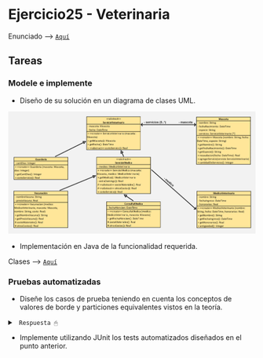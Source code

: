 # Ejercicio25 - Veterinaria

Enunciado --> [<code>Aquí</code>](/practica/ejercicio25/enunciado25.pdf)

## Tareas

### Modele e implemente

* Diseño de su solución en un diagrama de clases UML.

![uml25](/practica/ejercicio25/uml25.jpg)

* Implementación en Java de la funcionalidad requerida.

Clases --> [<code>Aquí</code>](/practica/ejercicio25/src/main/java/ar/edu/unlp/info/oo1/ej25/)

### Pruebas automatizadas

* Diseñe los casos de prueba teniendo en cuenta los conceptos de valores de borde y particiones equivalentes vistos en la teoría.

<details><summary> <code> Respuesta 🖱 </code></summary><br>

1. **Particiones equivalentes**: Se refiere a dividir el conjunto de posibles entradas en "partes" donde cada parte se espera que sea tratada de la misma forma. Si se prueba un valor de cualquier partición, se está probando todos los valores de esa partición.
   
2. **Valores de borde**: Se refiere a probar los valores más extremos de las particiones equivalentes, ya que son los más propensos a causar errores en el sistema.

------------------------

Necesito generar casos de prueba para las diferentes funcionalidades, como dar de alta servicios, calcular costos de servicios, y calcular la recaudación. Los casos de prueba deben cubrir todas las situaciones posibles en las que el sistema podría comportarse de manera diferente.

#### Casos de prueba para **`recaudacion(LocalDate fecha)`** (calculando la recaudación de una mascota en una fecha dada):

1. **Particiones equivalentes**:

   - **Entrada válida (fecha válida):**
     - Se debe proporcionar una fecha válida que coincida con una fecha de servicio. Esta es la partición "válida".
   
   - **Entrada inválida (fecha fuera del rango de los servicios prestados):**
     - Se debe probar con una fecha que no coincida con ninguna fecha de servicio. Esto simula que no hubo servicios en esa fecha.

   - **Entrada nula (fecha nula):**
     - Se debe probar con una fecha nula (en caso de que la fecha pueda ser null) para verificar cómo maneja el sistema un valor nulo.

2. **Valores de borde**:

   - **Fecha de servicio exacta**:
     - El borde de este caso sería cuando la fecha proporcionada es exactamente el mismo día de un servicio.
   
   - **Primero o último servicio**:
     - Se debe verificar el cálculo con el primer servicio registrado para la mascota y el último servicio registrado. Esto asegura que no haya errores al manejar los extremos de la lista de servicios.

   - **Fecha de domingo**:
     - Dado que se aplica un costo adicional si el servicio se realiza en un domingo, se debe probar con una fecha que sea un **domingo** para asegurarse de que el recargo sea correcto.

3. **Casos adicionales**:

   - **Servicios en varias fechas**:
     - Se debe verificar que el sistema sume correctamente los costos de los servicios prestados en diferentes fechas. Por ejemplo, si la mascota recibió un servicio el 1 de enero y otro el 5 de enero, la recaudación de la fecha 1 de enero debe incluir solo el costo de ese día.
   
   - **Mascota con varios servicios en la misma fecha**:
     - Se debe probar el caso donde una mascota tiene múltiples servicios en el mismo día. El sistema debe sumar correctamente todos los costos de esos servicios.

------------------------

### Casos de prueba detallados:

#### Caso de prueba 1: **Calcular la recaudación en una fecha válida**  
**Descripción**: Verificar que el sistema calcule correctamente la recaudación de una mascota en una fecha específica en la que se le haya prestado al menos un servicio.  
**Entrada**:  
  - Fecha de servicio: `2024-12-01`  
  - Servicios prestados:  
    - Consulta médica: `$500`  
    - Fecha de atención: `2024-12-01`  
**Resultado esperado**:  
  - Recaudación total para el `2024-12-01` = `$500`.

#### Caso de prueba 2: **Calcular la recaudación en una fecha no válida**  
**Descripción**: Verificar que el sistema no considere servicios prestados en fechas diferentes a la proporcionada.  
**Entrada**:  
  - Fecha de consulta: `2024-12-01`  
  - Servicios prestados:  
    - Consulta médica: `$500`  
    - Fecha de atención: `2024-12-02`  
**Resultado esperado**:  
  - Recaudación para el `2024-12-01` = `$0`.

#### Caso de prueba 3: **Calcular la recaudación con una fecha nula**  
**Descripción**: Verificar que el sistema maneje correctamente una fecha nula.  
**Entrada**:  
  - Fecha de consulta: `null`  
**Resultado esperado**:  
  - El sistema debe retornar un error o un valor predeterminado como `0` o indicar que la fecha es obligatoria.

#### Caso de prueba 4: **Fecha en domingo (recaudación con recargo por domingo)**  
**Descripción**: Verificar que el sistema calcule correctamente la recaudación cuando el servicio se prestó en un domingo, aplicando el recargo correspondiente.  
**Entrada**:  
  - Fecha de consulta: `2024-12-07` (un domingo)  
  - Servicios prestados:  
    - Consulta médica: `$500`  
    - Fecha de atención: `2024-12-07`  
**Resultado esperado**:  
  - Recaudación total = `$500 + $200 (recargo domingo) = $700`.

#### Caso de prueba 5: **Calcular recaudación de múltiples servicios en la misma fecha**  
**Descripción**: Verificar que el sistema sume correctamente los costos de múltiples servicios prestados el mismo día.  
**Entrada**:  
  - Fecha de consulta: `2024-12-01`  
  - Servicios prestados:  
    - Consulta médica: `$500`  
    - Vacunación: `$300`  
    - Fecha de atención: `2024-12-01`  
**Resultado esperado**:  
  - Recaudación total para el `2024-12-01` = `$500 + $300 = $800`.

#### Caso de prueba 6: **Primero y último servicio en la lista**  
**Descripción**: Verificar el comportamiento del sistema al calcular la recaudación de la mascota con el primer y último servicio registrado.  
**Entrada**:  
  - Fecha de consulta: `2024-01-01` (primer servicio) y `2024-12-31` (último servicio)  
  - Servicios prestados:  
    - Primer servicio: `$400`  
    - Último servicio: `$600`  
**Resultado esperado**:  
  - Recaudación total para el `2024-01-01`: `$400`  
  - Recaudación total para el `2024-12-31`: `$600`.

---

</details>

* Implemente utilizando JUnit los tests automatizados diseñados en el punto anterior.